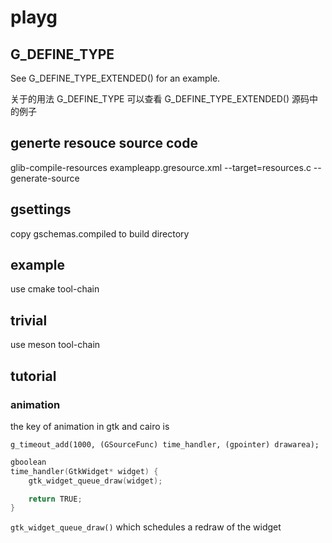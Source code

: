# playg

## G_DEFINE_TYPE

See G_DEFINE_TYPE_EXTENDED() for an example.

关于的用法 G_DEFINE_TYPE 可以查看 G_DEFINE_TYPE_EXTENDED() 源码中的例子

## generte resouce source code

glib-compile-resources exampleapp.gresource.xml --target=resources.c --generate-source

## gsettings

copy gschemas.compiled to build directory

## example

use cmake tool-chain

## trivial

use meson tool-chain

## tutorial

### animation

the key of animation in gtk and cairo is

`g_timeout_add(1000, (GSourceFunc) time_handler, (gpointer) drawarea);`

```c
gboolean
time_handler(GtkWidget* widget) {
    gtk_widget_queue_draw(widget);

    return TRUE;
}
```

`gtk_widget_queue_draw()` which schedules a redraw of the widget

